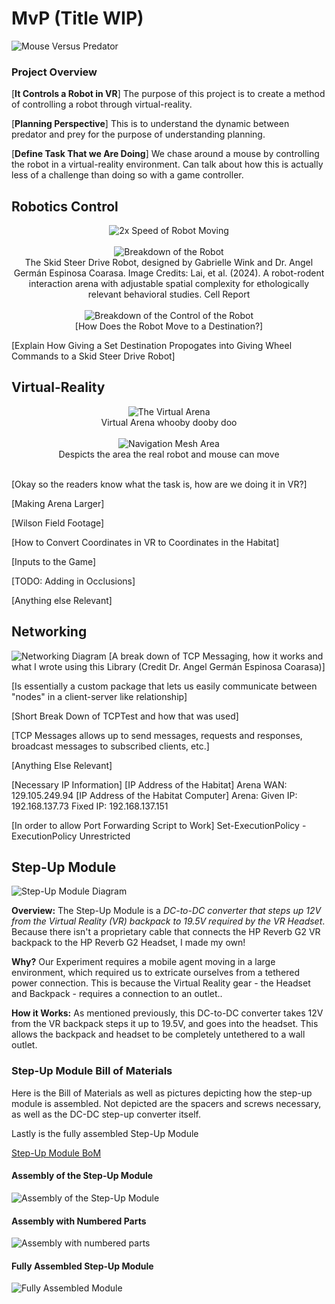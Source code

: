 # MvP (Title WIP)
![Mouse Versus Predator](images/mvp.png)


### Project Overview
[**It Controls a Robot in VR**]
The purpose of this project is to create a method of controlling a robot through virtual-reality.  

[**Planning Perspective**]
This is to understand the dynamic between predator and prey for the purpose of understanding planning.

[**Define Task That we Are Doing**]
We chase around a mouse by controlling the robot in a virtual-reality environment. Can talk about how this is actually less of a challenge than doing so with a game controller. 
<!-- ![Task Diagram](images/task_logic_sq.png) -->


## Robotics Control
<div style="text-align: center;" markdown="1">
   <img src="images/robot_ctrl_2x.gif" alt="2x Speed of Robot Moving"/>
</div>
&nbsp

<div style="text-align: center;" markdown="1">
   <img src="images/robot_sq.png" alt="Breakdown of the Robot"/>
   <figcaption> The Skid Steer Drive Robot, designed by Gabrielle Wink and Dr. Angel Germán Espinosa Coarasa. Image Credits: Lai, et al. (2024). A robot-rodent interaction arena with adjustable spatial complexity for ethologically relevant behavioral studies. Cell Report
</div>
&nbsp

<div style="text-align: center;" markdown="1">
   <img src="images/robot_ctrl_diagram.PNG" alt="Breakdown of the Control of the Robot"/>
   <figcaption> [How Does the Robot Move to a Destination?]
</div>  

[Explain How Giving a Set Destination Propogates into Giving Wheel Commands to a Skid Steer Drive Robot]

## Virtual-Reality
<div style="text-align: center;" markdown="1">
   <img src="images/virtual_arena.png" alt="The Virtual Arena"/>
   <figcaption> Virtual Arena whooby dooby doo
</div>
&nbsp
<div style="text-align: center;" markdown="1">
   <img src="images/nav_mesh.png" alt="Navigation Mesh Area"/>
   <figcaption> Despicts the area the real robot and mouse can move
</div>
&nbsp

[Okay so the readers know what the task is, how are we doing it in VR?]

[Making Arena Larger]

[Wilson Field Footage]

[How to Convert Coordinates in VR to Coordinates in the Habitat]

[Inputs to the Game]

[TODO: Adding in Occlusions]

[Anything else Relevant]


## Networking
![Networking Diagram](images/networking_diagram.jpg)
[A break down of TCP Messaging, how it works and what I wrote using this Library (Credit Dr. Angel Germán Espinosa Coarasa)]

[Is essentially a custom package that lets us easily communicate between "nodes" in a client-server like relationship]

[Short Break Down of TCPTest and how that was used]

[TCP Messages allows up to send messages, requests and responses, broadcast messages to subscribed clients, etc.]

[Anything Else Relevant]

[Necessary IP Information]
[IP Address of the Habitat] Arena WAN: 129.105.249.94
[IP Address of the Habitat Computer]
Arena: Given IP: 192.168.137.73
Fixed IP: 192.168.137.151
 
[In order to allow Port Forwarding Script to Work]
Set-ExecutionPolicy -ExecutionPolicy Unrestricted

## Step-Up Module
![Step-Up Module Diagram](images/step_up_diagram.PNG)

**Overview:** The Step-Up Module is a *DC-to-DC converter that steps up 12V from the Virtual Reality (VR) backpack to 19.5V required by the VR Headset*. 
Because there isn't a proprietary cable that connects the HP Reverb G2 VR backpack to the HP Reverb G2 Headset, I made my own!

**Why?** Our Experiment requires a mobile agent moving in a large environment, which required us to extricate ourselves from a tethered power connection. This is because the Virtual Reality gear - the Headset and Backpack - requires a connection to an outlet..

**How it Works:** As mentioned previously, this DC-to-DC converter takes 12V from the VR backpack steps it up to 19.5V, and goes into the headset. This allows the backpack and headset to be completely untethered to a wall outlet.   

### Step-Up Module Bill of Materials
Here is the Bill of Materials as well as pictures depicting how the step-up module is assembled. Not depicted are the spacers and screws necessary, as well as the DC-DC step-up converter itself. 

Lastly is the fully assembled Step-Up Module

[Step-Up Module BoM](https://docs.google.com/spreadsheets/d/1b9FdkY2aQWLmUtxk2oAGR2HAnpVTHtHQpYreBFGOhEA/edit?usp=sharing)

#### Assembly of the Step-Up Module
![Assembly of the Step-Up Module](images/assembly_1.jpg)

#### Assembly with Numbered Parts
![Assembly with numbered parts](images/assembly_2.jpg)

#### Fully Assembled Step-Up Module
![Fully Assembled Module](images/full_assembly.jpg)